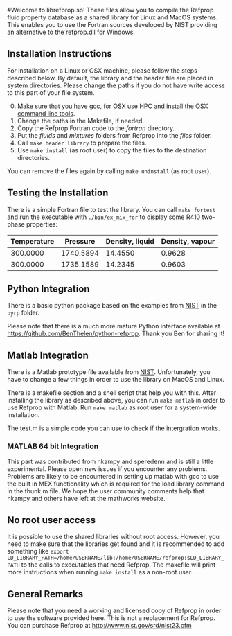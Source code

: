 #Welcome to librefprop.so!
These files allow you to compile the Refprop fluid property database as a shared library for Linux and MacOS systems. This enables you to use the Fortran sources developed by NIST providing an alternative to the refprop.dll for Windows. 

## Installation Instructions
For installation on a Linux or OSX machine, please follow the steps described below. By default, the library and the header file are placed in system directories. Please change the paths if you do not have write access to this part of your file system. 

0.  Make sure that you have gcc, for OSX use [HPC](http://hpc.sourceforge.net/) and install the [OSX command line tools](https://developer.apple.com/downloads).
1.  Change the paths in the Makefile, if needed.
2.  Copy the Refprop Fortran code to the *fortran* directory.
3.  Put the *fluids* and *mixtures* folders from Refprop into the *files* folder.
4.  Call `make header library` to prepare the files. 
5.  Use `make install` (as root user) to copy the files to the destination directories.

You can remove the files again by calling `make uninstall` (as root user). 

## Testing the Installation
There is a simple Fortran file to test the library. You can call `make fortest` and run the executable with `./bin/ex_mix_for` to display some R410 two-phase properties:

| Temperature | Pressure  | Density, liquid | Density, vapour |
|-------------|-----------|-----------------|-----------------|
| 300.0000    | 1740.5894 |   14.4550       |   0.9628        |
| 300.0000    | 1735.1589 |   14.2345       |   0.9603        |


## Python Integration
There is a basic python package based on the examples from
[NIST](http://www.boulder.nist.gov/div838/theory/refprop/Frequently_asked_questions.htm#PythonApplications "NIST homepage")
in the `pyrp` folder. 

Please note that there is a much more mature Python interface available at https://github.com/BenThelen/python-refprop. Thank you Ben for sharing it!

## Matlab Integration
There is a Matlab prototype file available from
[NIST](http://www.boulder.nist.gov/div838/theory/refprop/Frequently_asked_questions.htm#MatLabApplications "NIST homepage"). Unfortunately, you have to change a few things in order to use the 
library on MacOS and Linux.

There is a makefile section and a shell script that help you with this. After installing the library as described above, you can run `make matlab` in order to use Refprop with Matlab. Run `make matlab` as root user for a system-wide installation. 

The test.m is a simple code you can use to check if the intergration works.

### MATLAB 64 bit Integration
This part was contributed from nkampy and speredenn and is still a little experimental. Please open new issues if you encounter any problems. Problems are likely to be encountered in setting up matlab with gcc to use the built in MEX functionality which is required for the load library command in the thunk.m file. We hope the user community comments help that nkampy and others have left at the mathworks website.

## No root user access
It is possible to use the shared libraries without root access. However, you need to make sure that the libraries get found and it is recommended to add something like `export LD_LIBRARY_PATH=/home/USERNAME/lib:/home/USERNAME/refprop:$LD_LIBRARY_PATH` to the calls to executables that need Refprop. The makefile will print more instructions when running `make install` as a non-root user.

## General Remarks
Please note that you need a working and licensed copy of Refprop in order to use the software provided here. This is not a replacement for Refprop. You can purchase Refprop at http://www.nist.gov/srd/nist23.cfm
